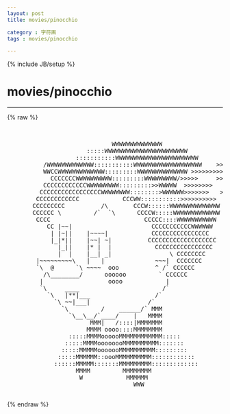 ```yaml
---
layout: post
title: movies/pinocchio
category : 字符画
tags : movies/pinocchio
---
```

{% include JB/setup %}
# movies/pinocchio
---
{% raw %}
<pre>


                             WWWWWWWWWWWWWW
                      :::::WWWWWWWWWWWWWWWWWWWWWWW
                   :::::::::::WWWWWWWWWWWWWWWWWWWWWWW
          /WWWWWWWWWWWWW:::::::::::WWWWWWWWWWWWWWWWWWW    &gt;&gt;&gt;&gt;&gt;&gt;&gt;&gt;&gt;
          WWCCWWWWWWWWWWWWW:::::::::WWWWWWWWWWWWWW &gt;&gt;&gt;&gt;&gt;&gt;&gt;&gt;&gt;&gt;&gt;&gt;&gt;&gt;
            CCCCCCCWWWWWWWWWW:::::::::WWWWWWWWW/&gt;&gt;&gt;&gt;&gt;     &gt;&gt;&gt;&gt;&gt;&gt;&gt;&gt;&gt;
          CCCCCCCCCCCCWWWWWWWWW:::::::::&gt;&gt;WWWWW  &gt;&gt;&gt;&gt;&gt;&gt;&gt;&gt;    &gt;&gt;&gt;&gt;&gt;
         CCCCCCCCCCCCCCCCCWWWWWWWW::::::::&gt;WWWWWW&gt;&gt;&gt;&gt;&gt;&gt;&gt;   &gt;&gt;&gt;&gt;
        CCCCCCCCCCCC            CCCWW:::::::::::&gt;&gt;&gt;&gt;&gt;&gt;&gt;&gt;&gt;&gt;
       CCCCCCCCC          /\       CCCW::::::WWWWWWWWWWWWWW
       CCCCCC \         /`  `\      CCCCW:::::WWWWWWWWWWWWW
        CCCC                          CCCCC::::WWWWWWWWWWW
           CC |~~|                      CCCCCCCCCCCWWWWWW
            | |~||    |~~~~|            CCCCCCCCCCCCCCCC
            |_|*||    |~~| ~|          CCCCCCCCCCCCCCCCCCC
              |_||    |* |  |            CCCCCCCCCCCCCCCC
              |  |    |__| _|                \ CCCCCCCC
        |~~~~~~~~~\   |   |              ~~~|  CCCCCCC
        `\  @      `\ ~~~~  ooo          ^ /` CCCCCC
          /\________/      oooooo         ` CCCCCC
         |                  oooo            |
         `\     ____                       /`
           `\   |**|___                  /`
             `\ ~~|___|                /`
               `\         /    ______/` MMM
                 `\__\__/`____/    |   MMMM
                       MMM|   /::::|MMMMMMM
                      MMMM oooo::::MMMMMMMM
                 :::::MMMMoooooMMMMMMMMMMMM:::::
                :::::MMMMoooooooMMMMMMMMMM:::::::
               :::::MMMMMooooooMMMMMMMMMM:::::::::
              :::::MMMMMM::oooMMMMMMMMMM::::::::::::
             ::::::MMMMM:::::::MMMMMMMMM:::::::::::::
                   MMMM         MMMMMMMM
                    W            MMMMMM
                                   WWW
 </pre>
{% endraw %}

